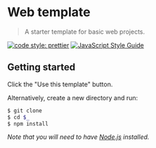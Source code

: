 # Web template

> A starter template for basic web projects.

[![code style: prettier](https://img.shields.io/badge/code_style-prettier-ff69b4.svg?style=flat-square)](https://github.com/prettier/prettier)
[![JavaScript Style Guide](https://img.shields.io/badge/code_style-standard-brightgreen.svg)](https://standardjs.com)

## Getting started

Click the "Use this template" button.

Alternatively, create a new directory and run:


```sh
$ git clone
$ cd $_
$ npm install
```

*Note that you will need to have [Node.js](https://nodejs.org/) installed.*

